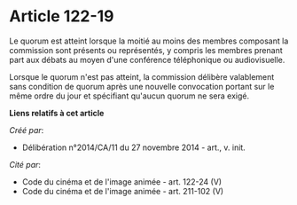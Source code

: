 # Article 122-19

Le quorum est atteint lorsque la moitié au moins des membres composant la commission sont présents ou représentés, y compris
les membres prenant part aux débats au moyen d'une conférence téléphonique ou audiovisuelle.

Lorsque le quorum n'est pas atteint, la commission délibère valablement sans condition de quorum après une nouvelle
convocation portant sur le même ordre du jour et spécifiant qu'aucun quorum ne sera exigé.

**Liens relatifs à cet article**

_Créé par_:

  - Délibération n°2014/CA/11 du 27 novembre 2014 - art., v. init.

_Cité par_:

  - Code du cinéma et de l'image animée - art. 122-24 (V)
  - Code du cinéma et de l'image animée - art. 211-102 (V)
